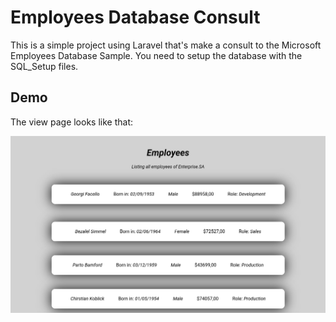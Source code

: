 
# Employees Database Consult

This is a simple project using Laravel that's make a consult to the Microsoft Employees Database Sample. You need to setup the database with the SQL_Setup files. 



## Demo

The view page looks like that:

![alt text](https://raw.githubusercontent.com/Pablo00Balman/Employees-Project/main/demo.png)
